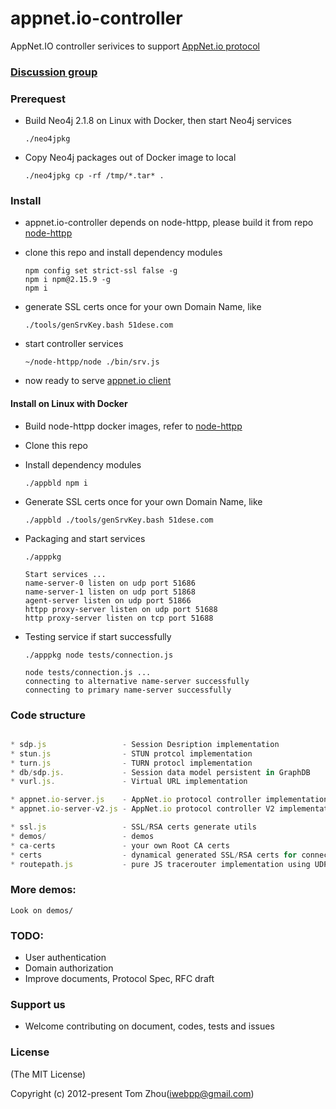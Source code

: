 # appnet.io-controller
AppNet.IO controller serivices to support [AppNet.io protocol](https://github.com/InstantWebP2P/appnet.io)


### [Discussion group](https://groups.google.com/d/forum/iwebpp)


### Prerequest

* Build Neo4j 2.1.8 on Linux with Docker, then start Neo4j services

      ./neo4jpkg

* Copy Neo4j packages out of Docker image to local

      ./neo4jpkg cp -rf /tmp/*.tar* .

 
### Install

* appnet.io-controller depends on node-httpp, please build it from repo [node-httpp](https://github.com/InstantWebP2P/node-httpp.git)

* clone this repo and install dependency modules

      npm config set strict-ssl false -g
      npm i npm@2.15.9 -g    
      npm i

* generate SSL certs once for your own Domain Name, like

    ` ./tools/genSrvKey.bash 51dese.com `

* start controller services

    ` ~/node-httpp/node ./bin/srv.js `

* now ready to serve [appnet.io client](https://github.com/InstantWebP2P/appnet.io)


#### Install on Linux with Docker

* Build node-httpp docker images, refer to [node-httpp](https://github.com/InstantWebP2P/node-httpp)

* Clone this repo

* Install dependency modules

      ./appbld npm i
      
* Generate SSL certs once for your own Domain Name, like

      ./appbld ./tools/genSrvKey.bash 51dese.com
      
* Packaging and start services
      
      ./apppkg 

      Start services ...
      name-server-0 listen on udp port 51686
      name-server-1 listen on udp port 51868
      agent-server listen on udp port 51866
      httpp proxy-server listen on udp port 51688
      http proxy-server listen on tcp port 51688

* Testing service if start successfully

      ./apppkg node tests/connection.js 
  
      node tests/connection.js ...
      connecting to alternative name-server successfully
      connecting to primary name-server successfully


### Code structure

```js

* sdp.js                 - Session Desription implementation
* stun.js                - STUN protcol implementation
* turn.js                - TURN protocl implementation
* db/sdp.js.             - Session data model persistent in GraphDB
* vurl.js.               - Virtual URL implementation

* appnet.io-server.js    - AppNet.io protocol controller implementation
* appnet.io-server-v2.js - AppNet.io protocol controller V2 implementation using SecureWebsocket and NaclCert

* ssl.js                 - SSL/RSA certs generate utils
* demos/                 - demos
* ca-certs               - your own Root CA certs
* certs                  - dynamical generated SSL/RSA certs for connections
* routepath.js           - pure JS tracerouter implementation using UDP/TTL probe. TBD

```
    
### More demos:

    Look on demos/


### TODO:

* User authentication
* Domain authorization
* Improve documents, Protocol Spec, RFC draft


### Support us

* Welcome contributing on document, codes, tests and issues


### License

(The MIT License)

Copyright (c) 2012-present Tom Zhou(iwebpp@gmail.com)
